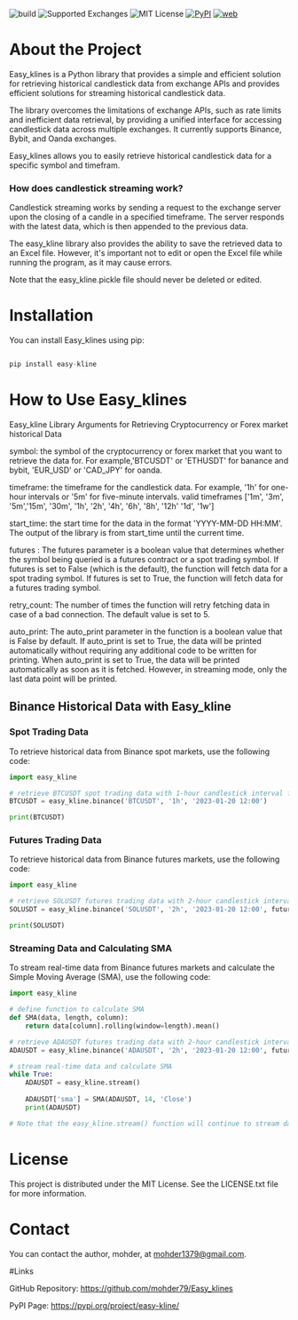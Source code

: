 <p align="center">

  ![build](https://img.shields.io/badge/build%20-passing-green)
  ![Supported Exchanges](https://img.shields.io/badge/exchanges-3-blue.svg)
  ![MIT License](https://img.shields.io/badge/License-MIT-yellow.svg)
  [![PyPI](https://img.shields.io/badge/pypi-0.1.0-orange)](https://pypi.org/project/easy-kline/)
  [![web](https://img.shields.io/badge/mohder-website-brightgreen)](https://mohder.com) 
  
</p>

# About the Project
Easy_klines is a Python library that provides a simple and efficient solution for retrieving historical candlestick data from exchange APIs and provides efficient solutions for streaming historical candlestick data.

The library overcomes the limitations of exchange APIs, such as rate limits and inefficient data retrieval, by providing a unified interface for accessing candlestick data across multiple exchanges. It currently supports Binance, Bybit, and Oanda exchanges.

Easy_klines allows you to easily retrieve historical candlestick data for a specific symbol and timefram.


### How does candlestick streaming work?

Candlestick streaming works by sending a request to the exchange server upon the closing of a candle in a specified timeframe. The server responds with the latest data, which is then appended to the previous data.

The easy_kline library also provides the ability to save the retrieved data to an Excel file. However, it's important not to edit or open the Excel file while running the program, as it may cause errors.

Note that the easy_kline.pickle file should never be deleted or edited.


# Installation
You can install Easy_klines using pip:


```python

pip install easy-kline


```


# How to Use Easy_klines

Easy_kline Library Arguments for Retrieving Cryptocurrency or Forex market historical Data 


symbol: the symbol of the cryptocurrency or forex market that you want to retrieve the data for.
        For example,'BTCUSDT' or 'ETHUSDT' for banance and bybit, 'EUR_USD' or 'CAD_JPY' for oanda.

timeframe: the timeframe for the candlestick data. For example, '1h' for one-hour intervals or '5m' for 
        five-minute intervals.
        valid timeframes ['1m', '3m', '5m','15m', '30m', '1h', '2h', '4h', '6h', '8h', '12h' '1d', '1w']

start_time: the start time for the data in the format 'YYYY-MM-DD HH:MM'. The output of the library is from 
        start_time until the current time.


futures : The futures parameter is a boolean value that determines whether the symbol being queried is a futures contract or a spot trading symbol. 
        If futures is set to False (which is the default), the function will fetch data for a spot trading symbol. 
        If futures is set to True, the function will fetch data for a futures trading symbol.

retry_count: The number of times the function will retry fetching data in case of a bad connection.
        The default value is set to 5.

auto_print: The auto_print parameter in the function is a boolean value that is False by default. 
        If auto_print is set to True, the data will be printed automatically without requiring any additional code to be written for printing.
        When auto_print is set to True, the data will be printed automatically as soon as it is fetched. 
        However, in streaming mode, only the last data point will be printed. 


## Binance Historical Data with Easy_kline

### Spot Trading Data

To retrieve historical data from Binance spot markets, use the following code:


```python
import easy_kline

# retrieve BTCUSDT spot trading data with 1-hour candlestick interval from 2023-01-20 12:00
BTCUSDT = easy_kline.binance('BTCUSDT', '1h', '2023-01-20 12:00') 

print(BTCUSDT)

```
### Futures Trading Data
To retrieve historical data from Binance futures markets, use the following code:


```python
import easy_kline

# retrieve SOLUSDT futures trading data with 2-hour candlestick interval from 2023-01-20 12:00
SOLUSDT = easy_kline.binance('SOLUSDT', '2h', '2023-01-20 12:00', futures=True) 

print(SOLUSDT)

```
### Streaming Data and Calculating SMA 
To stream real-time data from Binance futures markets and calculate the Simple Moving Average (SMA), use the following code:


```python
import easy_kline

# define function to calculate SMA
def SMA(data, length, column):
    return data[column].rolling(window=length).mean()

# retrieve ADAUSDT futures trading data with 2-hour candlestick interval from 2023-01-20 12:00
ADAUSDT = easy_kline.binance('ADAUSDT', '2h', '2023-01-20 12:00', futures=True)

# stream real-time data and calculate SMA
while True:
    ADAUSDT = easy_kline.stream()
    
    ADAUSDT['sma'] = SMA(ADAUSDT, 14, 'Close')
    print(ADAUSDT)

# Note that the easy_kline.stream() function will continue to stream data until the program is stopped.

```







# License

This project is distributed under the MIT License. See the LICENSE.txt file for more information.




# Contact

You can contact the author, mohder, at mohder1379@gmail.com.


#Links 


GitHub Repository: https://github.com/mohder79/Easy_klines

PyPI Page: https://pypi.org/project/easy-kline/
